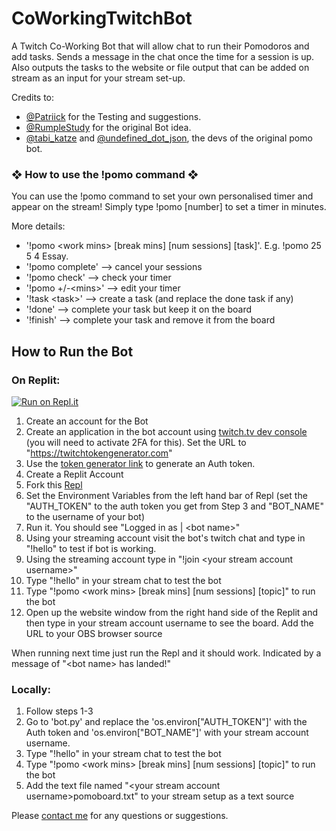 # CoWorkingTwitchBot
A Twitch Co-Working Bot that will allow chat to run their Pomodoros and add tasks. Sends a message in the chat once the time for a session is up.
Also outputs the tasks to the website or file output that can be added on stream as an input for your stream set-up.

Credits to:
- <a href="https://twitch.tv/YakkyStudy">@Patriick</a> for the Testing and suggestions.
- <a href="https://twitch.tv/RumpleStudy">@RumpleStudy</a> for the original Bot idea.
- <a href="https://twitch.tv/tabi_katze">@tabi_katze</a> and <a href="https://twitch.tv/undefined_dot_json">@undefined_dot_json</a>, the devs of the original pomo bot.

### ❖ How to use the !pomo command ❖
You can use the !pomo command to set your own personalised timer and appear on the stream! Simply type !pomo [number] to set a timer in minutes.

More details:
- '!pomo \<work mins\> [break mins] [num sessions] [task]'. E.g. !pomo 25 5 4 Essay.
- '!pomo complete' --> cancel your sessions
- '!pomo check' --> check your timer
- '!pomo +/-\<mins\>' --> edit your timer
- '!task \<task\>' --> create a task (and replace the done task if any)
- '!done' --> complete your task but keep it on the board
- '!finish' --> complete your task and remove it from the board

## How to Run the Bot
### On Replit:


[![Run on Repl.it](https://repl.it/badge/github/crankybookworm/CoWorkingTwitchBot)](https://repl.it/github/crankybookworm/CoWorkingTwitchBot)
1) Create an account for the Bot
2) Create an application in the bot account using <a href="https://dev.twitch.tv/console">twitch.tv dev console</a> (you will need to activate 2FA for this). Set the URL to "https://twitchtokengenerator.com"
3) Use the <a href="https://twitchtokengenerator.com">token generator link</a> to generate an Auth token.
4) Create a Replit Account
5) Fork this <a href="https://replit.com/@CrankyBookworm/CoWorkingTwitchBot?v=1">Repl</a>
6) Set the Environment Variables from the left hand bar of Repl (set the "AUTH_TOKEN" to the auth token you get from Step 3 and "BOT_NAME" to the username of your bot)
7) Run it. You should see "Logged in as | \<bot name\>"
8) Using your streaming account visit the bot's twitch chat and type in "!hello" to test if bot is working.
9) Using the streaming account type in "!join \<your stream account username\>"
10) Type "!hello" in your stream chat to test the bot
11) Type "!pomo \<work mins\> [break mins] [num sessions] [topic]" to run the bot
12) Open up the website window from the right hand side of the Replit and then type in your stream account username to see the board. Add the URL to your OBS browser source

When running next time just run the Repl and it should work. Indicated by a message of "\<bot name\> has landed!"

### Locally:
1) Follow steps 1-3
2) Go to 'bot.py' and replace the 'os.environ["AUTH_TOKEN"]' with the Auth token and 'os.environ["BOT_NAME"]' with your stream account username.
3) Type "!hello" in your stream chat to test the bot
4) Type "!pomo \<work mins\> [break mins] [num sessions] [topic]" to run the bot
5) Add the text file named "\<your stream account username\>pomoboard.txt" to your stream setup as a text source


Please <a href="mailto:bookworm.cranky@gmail.com">contact me</a> for any questions or suggestions.